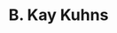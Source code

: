 ---
title: "B. Kay Kuhns"
presenter_id: kay_kuhns
permalink: /member_full_presentations/kay_kuhns
layout: member_all_presentations
---